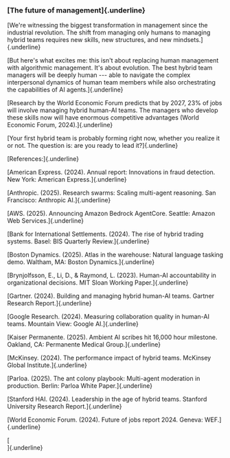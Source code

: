 ### **[The future of management]{.underline}**

[We\'re witnessing the biggest transformation in management since the
industrial revolution. The shift from managing only humans to managing
hybrid teams requires new skills, new structures, and new
mindsets.]{.underline}

[But here\'s what excites me: this isn\'t about replacing human
management with algorithmic management. It\'s about evolution. The best
hybrid team managers will be deeply human --- able to navigate the
complex interpersonal dynamics of human team members while also
orchestrating the capabilities of AI agents.]{.underline}

[Research by the World Economic Forum predicts that by 2027, 23% of jobs
will involve managing hybrid human-AI teams. The managers who develop
these skills now will have enormous competitive advantages (World
Economic Forum, 2024).]{.underline}

[Your first hybrid team is probably forming right now, whether you
realize it or not. The question is: are you ready to lead
it?]{.underline}

[References:]{.underline}

[American Express. (2024). Annual report: Innovations in fraud
detection. New York: American Express.]{.underline}

[Anthropic. (2025). Research swarms: Scaling multi-agent reasoning. San
Francisco: Anthropic AI.]{.underline}

[AWS. (2025). Announcing Amazon Bedrock AgentCore. Seattle: Amazon Web
Services.]{.underline}

[Bank for International Settlements. (2024). The rise of hybrid trading
systems. Basel: BIS Quarterly Review.]{.underline}

[Boston Dynamics. (2025). Atlas in the warehouse: Natural language
tasking demo. Waltham, MA: Boston Dynamics.]{.underline}

[Brynjolfsson, E., Li, D., & Raymond, L. (2023). Human-AI accountability
in organizational decisions. MIT Sloan Working Paper.]{.underline}

[Gartner. (2024). Building and managing hybrid human-AI teams. Gartner
Research Report.]{.underline}

[Google Research. (2024). Measuring collaboration quality in human-AI
teams. Mountain View: Google AI.]{.underline}

[Kaiser Permanente. (2025). Ambient AI scribes hit 16,000 hour
milestone. Oakland, CA: Permanente Medical Group.]{.underline}

[McKinsey. (2024). The performance impact of hybrid teams. McKinsey
Global Institute.]{.underline}

[Parloa. (2025). The ant colony playbook: Multi-agent moderation in
production. Berlin: Parloa White Paper.]{.underline}

[Stanford HAI. (2024). Leadership in the age of hybrid teams. Stanford
University Research Report.]{.underline}

[World Economic Forum. (2024). Future of jobs report 2024. Geneva:
WEF.]{.underline}

[\
]{.underline}